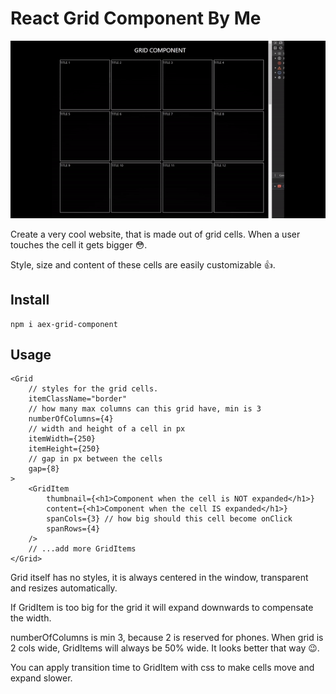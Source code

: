 # React Grid Component By Me

![Gif of the grid in action...](./aex-grid-component.gif)

Create a very cool website, that is made out of grid cells. When a user touches the cell it gets bigger 😳.

Style, size and content of these cells are easily customizable 👍.

## Install

```
npm i aex-grid-component
```

## Usage

```tsx
<Grid
    // styles for the grid cells.
    itemClassName="border"
    // how many max columns can this grid have, min is 3
    numberOfColumns={4}
    // width and height of a cell in px
    itemWidth={250}
    itemHeight={250}
    // gap in px between the cells
    gap={8}
>
    <GridItem
        thumbnail={<h1>Component when the cell is NOT expanded</h1>}
        content={<h1>Component when the cell IS expanded</h1>}
        spanCols={3} // how big should this cell become onClick
        spanRows={4}
    />
    // ...add more GridItems
</Grid>
```

Grid itself has no styles, it is always centered in the window, transparent and resizes automatically.

If GridItem is too big for the grid it will expand downwards to compensate the width.

numberOfColumns is min 3, because 2 is reserved for phones. When grid is 2 cols wide, GridItems will always be 50% wide. It looks better that way 😉.

You can apply transition time to GridItem with css to make cells move and expand slower.
